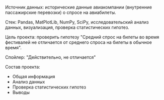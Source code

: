 Источник данных: исторические данные авиакомпании (внутренние пассажирские перевозки) о спросе на авиабилеты.

Стек: Pandas, MatPlotLib, NumPy, SciPy, исследовательский анализ данных, визуализация, проверка статистических гипотез.

Цель проекта: проверить гипотезу "Средний спрос на билеты во время фестивалей не отличается от среднего спроса на билеты в обычное время".

Спойлер: "Действительно, не отличается"

Состав проекта:
- Общая информация
- Анализ данных
- Проверка статистических гипотез
- Выводы
